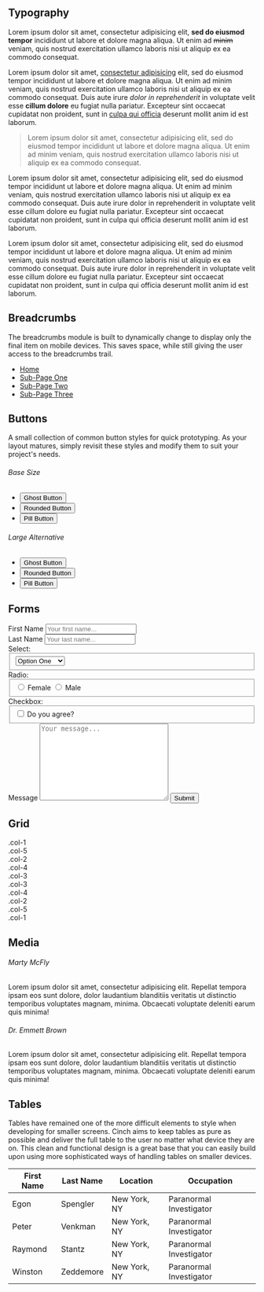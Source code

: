 ## Typography
<p class="lead">Lorem ipsum dolor sit amet, consectetur adipisicing elit, <strong>sed do eiusmod tempor</strong> incididunt ut labore et dolore magna aliqua. Ut enim ad <del>minim</del> veniam, quis nostrud exercitation ullamco laboris nisi ut aliquip ex ea commodo consequat.</p>

Lorem ipsum dolor sit amet, <a href="#">consectetur adipisicing</a> elit, sed do eiusmod tempor incididunt ut labore et dolore magna aliqua. Ut enim ad minim veniam, quis nostrud exercitation ullamco laboris nisi ut aliquip ex ea commodo consequat. Duis aute irure <em>dolor in reprehenderit</em> in voluptate velit esse <strong>cillum dolore</strong> eu fugiat nulla pariatur. Excepteur sint occaecat cupidatat non proident, sunt in <ins>culpa qui officia</ins> deserunt mollit anim id est laborum.

> Lorem ipsum dolor sit amet, consectetur adipisicing elit, sed do eiusmod tempor incididunt ut labore et dolore magna aliqua. Ut enim ad minim veniam, quis nostrud exercitation ullamco laboris nisi ut aliquip ex ea commodo consequat.

Lorem ipsum dolor sit amet, consectetur adipisicing elit, sed do eiusmod tempor incididunt ut labore et dolore magna aliqua. Ut enim ad minim veniam, quis nostrud exercitation ullamco laboris nisi ut aliquip ex ea commodo consequat. Duis aute irure dolor in reprehenderit in voluptate velit esse cillum dolore eu fugiat nulla pariatur. Excepteur sint occaecat cupidatat non proident, sunt in culpa qui officia deserunt mollit anim id est laborum.

Lorem ipsum dolor sit amet, consectetur adipisicing elit, sed do eiusmod tempor incididunt ut labore et dolore magna aliqua. Ut enim ad minim veniam, quis nostrud exercitation ullamco laboris nisi ut aliquip ex ea commodo consequat. Duis aute irure dolor in reprehenderit in voluptate velit esse cillum dolore eu fugiat nulla pariatur. Excepteur sint occaecat cupidatat non proident, sunt in culpa qui officia deserunt mollit anim id est laborum.

## Breadcrumbs
The breadcrumbs module is built to dynamically change to display only the final item on mobile devices. This saves space, while still giving the user access to the breadcrumbs trail.
<ul class="breadcrumbs">
    <li><a href="#">Home</a></li>
    <li><a href="#">Sub-Page One</a></li>
    <li><a href="#">Sub-Page Two</a></li>
    <li class="last"><a href="#">Sub-Page Three</a></li>
</ul>

## Buttons
A small collection of common button styles for quick prototyping. As your layout matures, simply revisit these styles and modify them to suit your project's needs.

###### Base Size

<ul class="list inline my1">
  <li><button class="btn-ghost">Ghost Button</button></li>
  <li><button class="btn-round">Rounded Button</button></li>
  <li><button class="btn-pill">Pill Button</button></li>
</ul>

###### Large Alternative

<ul class="list inline my1">
  <li><button class="btn-ghost btn-lg">Ghost Button</button></li>
  <li><button class="btn-round btn-lg">Rounded Button</button></li>
  <li><button class="btn-pill btn-lg">Pill Button</button></li>
</ul>

## Forms
<form action="">
    <div class="grd">
        <div class="row">
            <div class="col-3 my1">
                <label for="first-name">First Name</label>
                <input type="text" id="first-name" title="Input your first name." placeholder="Your first name...">
            </div>
            <div class="col-3 my1">
                <label for="last-name">Last Name</label>
                <input type="text" id="last-name" title="Input your last name." placeholder="Your last name...">
            </div>
        </div>
        <div class="row">
            <div class="col-2 my2">
              <label for="category">Select: </label>
              <fieldset>
                  <select name="category" id="category" title="Select a category.">
                      <option value="0">Option One</option>
                      <option value="1">Option Two</option>
                      <option value="2">Option Three</option>
                  </select>
              </fieldset>
            </div>
            <div class="col-2 my2">
              <label for="radio">Radio: </label>
              <fieldset>
                  <label for="female">
                    <input type="radio" name="gender" id="female" title="Select female.">
                    Female
                  </label>
                  <label for="male">
                    <input type="radio" name="gender" id="male" title="Select male.">
                    Male
                  </label>
              </fieldset>
            </div>
            <div class="col-2 my2">
              <label for="checkbox">Checkbox: </label>
              <fieldset>
                  <label for="agree">
                    <input type="checkbox" id="agree">
                    Do you agree?
                  </label>
              </fieldset>
            </div>
        </div>
    </div>
    <label for="message">Message</label>
    <textarea name="message" id="message" cols="30" rows="10" placeholder="Your message..."></textarea>
    <input type="submit" class="btn-round my2" value="Submit">
</form>

## Grid
<div class="grd demo my2">
    <div class="row">
        <div class="col-1">
            <div class="box">.col-1</div>
        </div>
        <div class="col-5">
            <div class="box">.col-5</div>
        </div>
    </div>
    <div class="row">
        <div class="col-2">
            <div class="box">.col-2</div>
        </div>
        <div class="col-4">
            <div class="box">.col-4</div>
        </div>
    </div>
    <div class="row">
        <div class="col-3">
            <div class="box">.col-3</div>
        </div>
        <div class="col-3">
            <div class="box">.col-3</div>
        </div>
    </div>
    <div class="row">
        <div class="col-4">
            <div class="box">.col-4</div>
        </div>
        <div class="col-2">
            <div class="box">.col-2</div>
        </div>
    </div>
    <div class="row">
        <div class="col-5">
            <div class="box">.col-5</div>
        </div>
        <div class="col-1">
            <div class="box">.col-1</div>
        </div>
    </div>
</div>

## Media
<div class="media">
    <div class="media-figure bg-green">
    </div>
    <div class="media-body">
        <h6 class="mb1">Marty McFly</h6>
        <p>Lorem ipsum dolor sit amet, consectetur adipisicing elit. Repellat tempora ipsam eos sunt dolore, dolor laudantium blanditiis veritatis ut distinctio temporibus voluptates magnam, minima. Obcaecati voluptate deleniti earum quis minima!</p>
    </div>
</div>
<div class="media">
    <div class="media-figure bg-blue">
    </div>
    <div class="media-body">
        <h6 class="mb1">Dr. Emmett Brown</h6>
        <p>Lorem ipsum dolor sit amet, consectetur adipisicing elit. Repellat tempora ipsam eos sunt dolore, dolor laudantium blanditiis veritatis ut distinctio temporibus voluptates magnam, minima. Obcaecati voluptate deleniti earum quis minima!</p>
    </div>
</div>

## Tables
Tables have remained one of the more difficult elements to style when developing for smaller screens. Cinch aims to keep tables as pure as possible and deliver the full table to the user no matter what device they are on. This clean and functional design is a great base that you can easily build upon using more sophisticated ways of handling tables on smaller devices.

<div class="table">
    <table>
        <thead>
            <tr>
                <th>First Name</th>
                <th>Last Name</th>
                <th>Location</th>
                <th>Occupation</th>
            </tr>
        </thead>
        <tbody>
            <tr>
                <td>Egon</td>
                <td>Spengler</td>
                <td>New York, NY</td>
                <td>Paranormal Investigator</td>
            </tr>
            <tr>
                <td>Peter</td>
                <td>Venkman</td>
                <td>New York, NY</td>
                <td>Paranormal Investigator</td>
            </tr>
            <tr>
                <td>Raymond</td>
                <td>Stantz</td>
                <td>New York, NY</td>
                <td>Paranormal Investigator</td>
            </tr>
            <tr>
                <td>Winston</td>
                <td>Zeddemore</td>
                <td>New York, NY</td>
                <td>Paranormal Investigator</td>
            </tr>
        </tbody>
    </table>
</div>
